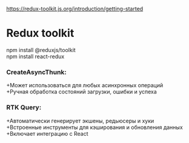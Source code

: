 https://redux-toolkit.js.org/introduction/getting-started

<h1> Redux toolkit </h1>

npm install @reduxjs/toolkit <br/>
npm install react-redux <br/>

<h3> CreateAsyncThunk:</h3> 
+Может использоваться для любых асинхронных операций <br/>
+Ручная обработка состояний загрузки, ошибки и успеха <br/>

<h3>RTK Query:</h3> 
+Автоматически генерирует экшены, редьюсеры и хуки <br/>
+Встроенные инструменты для кэширования и обновления данных <br/>
+Включает интеграцию с React <br/>